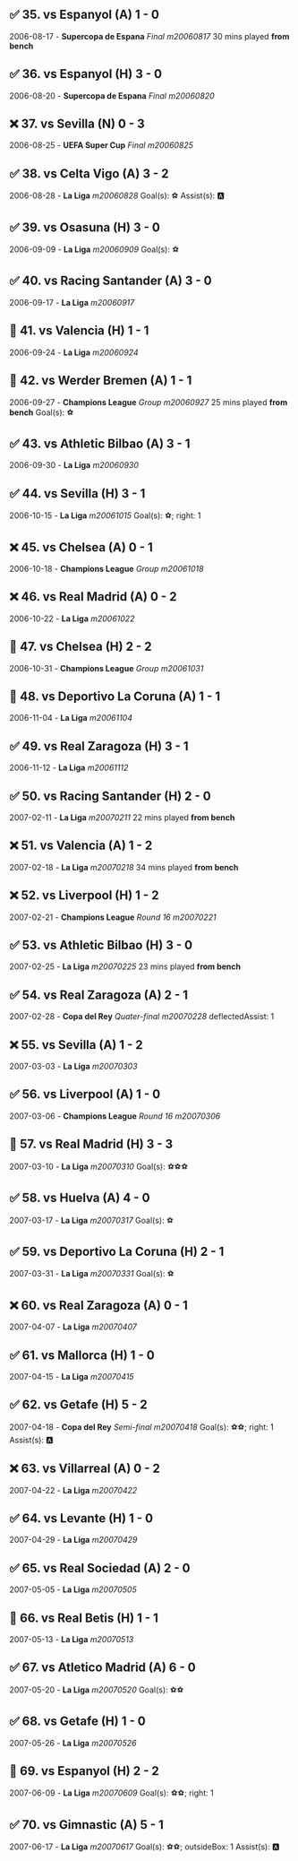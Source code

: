 ##  ✅ 35. vs Espanyol (A) 1 - 0
2006-08-17 - **Supercopa de Espana** *Final* *m20060817*
30 mins played **from bench**

##  ✅ 36. vs Espanyol (H) 3 - 0
2006-08-20 - **Supercopa de Espana** *Final* *m20060820*

##  ❌ 37. vs Sevilla (N) 0 - 3
2006-08-25 - **UEFA Super Cup** *Final* *m20060825*

##  ✅ 38. vs Celta Vigo (A) 3 - 2
2006-08-28 - **La Liga**  *m20060828*
Goal(s): ⚽
Assist(s): 🅰️

##  ✅ 39. vs Osasuna (H) 3 - 0
2006-09-09 - **La Liga**  *m20060909*
Goal(s): ⚽

##  ✅ 40. vs Racing Santander (A) 3 - 0
2006-09-17 - **La Liga**  *m20060917*

##  🤝 41. vs Valencia (H) 1 - 1
2006-09-24 - **La Liga**  *m20060924*

##  🤝 42. vs Werder Bremen (A) 1 - 1
2006-09-27 - **Champions League** *Group* *m20060927*
25 mins played **from bench**
Goal(s): ⚽

##  ✅ 43. vs Athletic Bilbao (A) 3 - 1
2006-09-30 - **La Liga**  *m20060930*

##  ✅ 44. vs Sevilla (H) 3 - 1
2006-10-15 - **La Liga**  *m20061015*
Goal(s): ⚽; right: 1

##  ❌ 45. vs Chelsea (A) 0 - 1
2006-10-18 - **Champions League** *Group* *m20061018*

##  ❌ 46. vs Real Madrid (A) 0 - 2
2006-10-22 - **La Liga**  *m20061022*

##  🤝 47. vs Chelsea (H) 2 - 2
2006-10-31 - **Champions League** *Group* *m20061031*

##  🤝 48. vs Deportivo La Coruna (A) 1 - 1
2006-11-04 - **La Liga**  *m20061104*

##  ✅ 49. vs Real Zaragoza (H) 3 - 1
2006-11-12 - **La Liga**  *m20061112*

##  ✅ 50. vs Racing Santander (H) 2 - 0
2007-02-11 - **La Liga**  *m20070211*
22 mins played **from bench**

##  ❌ 51. vs Valencia (A) 1 - 2
2007-02-18 - **La Liga**  *m20070218*
34 mins played **from bench**

##  ❌ 52. vs Liverpool (H) 1 - 2
2007-02-21 - **Champions League** *Round 16* *m20070221*

##  ✅ 53. vs Athletic Bilbao (H) 3 - 0
2007-02-25 - **La Liga**  *m20070225*
23 mins played **from bench**

##  ✅ 54. vs Real Zaragoza (A) 2 - 1
2007-02-28 - **Copa del Rey** *Quater-final* *m20070228*
deflectedAssist: 1

##  ❌ 55. vs Sevilla (A) 1 - 2
2007-03-03 - **La Liga**  *m20070303*

##  ✅ 56. vs Liverpool (A) 1 - 0
2007-03-06 - **Champions League** *Round 16* *m20070306*

##  🤝 57. vs Real Madrid (H) 3 - 3
2007-03-10 - **La Liga**  *m20070310*
Goal(s): ⚽⚽⚽

##  ✅ 58. vs Huelva (A) 4 - 0
2007-03-17 - **La Liga**  *m20070317*
Goal(s): ⚽

##  ✅ 59. vs Deportivo La Coruna (H) 2 - 1
2007-03-31 - **La Liga**  *m20070331*
Goal(s): ⚽

##  ❌ 60. vs Real Zaragoza (A) 0 - 1
2007-04-07 - **La Liga**  *m20070407*

##  ✅ 61. vs Mallorca (H) 1 - 0
2007-04-15 - **La Liga**  *m20070415*

##  ✅ 62. vs Getafe (H) 5 - 2
2007-04-18 - **Copa del Rey** *Semi-final* *m20070418*
Goal(s): ⚽⚽; right: 1
Assist(s): 🅰️

##  ❌ 63. vs Villarreal (A) 0 - 2
2007-04-22 - **La Liga**  *m20070422*

##  ✅ 64. vs Levante (H) 1 - 0
2007-04-29 - **La Liga**  *m20070429*

##  ✅ 65. vs Real Sociedad (A) 2 - 0
2007-05-05 - **La Liga**  *m20070505*

##  🤝 66. vs Real Betis (H) 1 - 1
2007-05-13 - **La Liga**  *m20070513*

##  ✅ 67. vs Atletico Madrid (A) 6 - 0
2007-05-20 - **La Liga**  *m20070520*
Goal(s): ⚽⚽

##  ✅ 68. vs Getafe (H) 1 - 0
2007-05-26 - **La Liga**  *m20070526*

##  🤝 69. vs Espanyol (H) 2 - 2
2007-06-09 - **La Liga**  *m20070609*
Goal(s): ⚽⚽; right: 1

##  ✅ 70. vs Gimnastic (A) 5 - 1
2007-06-17 - **La Liga**  *m20070617*
Goal(s): ⚽⚽; outsideBox: 1
Assist(s): 🅰️